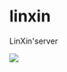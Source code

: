 # linxin
LinXin'server

<!DOCTYPE html PUBLIC "-//W3C//DTD XHTML 1.0 Transitional//EN" "2363">
<html xmlns="http://www.w3.org/1999/xhtml">
<img src="233"></a></li>
    </ul>
